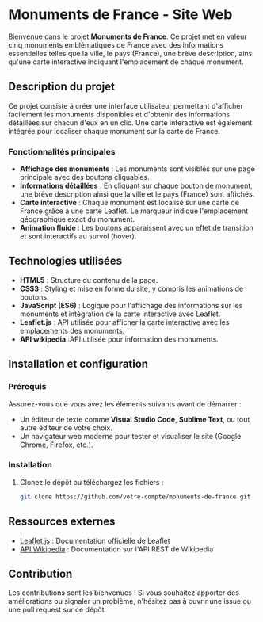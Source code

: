 # Monuments de France - Site Web

Bienvenue dans le projet **Monuments de France**. Ce projet met en valeur cinq monuments emblématiques de France avec des informations essentielles telles que la ville, le pays (France), une brève description, ainsi qu'une carte interactive indiquant l'emplacement de chaque monument.

## Description du projet

Ce projet consiste à créer une interface utilisateur permettant d'afficher facilement les monuments disponibles et d'obtenir des informations détaillées sur chacun d'eux en un clic. Une carte interactive est également intégrée pour localiser chaque monument sur la carte de France.

### Fonctionnalités principales

- **Affichage des monuments** : Les monuments sont visibles sur une page principale avec des boutons cliquables.
- **Informations détaillées** : En cliquant sur chaque bouton de monument, une brève description ainsi que la ville et le pays (France) sont affichés.
- **Carte interactive** : Chaque monument est localisé sur une carte de France grâce à une carte Leaflet. Le marqueur indique l'emplacement géographique exact du monument.
- **Animation fluide** : Les boutons apparaissent avec un effet de transition et sont interactifs au survol (hover).

## Technologies utilisées

- **HTML5** : Structure du contenu de la page.
- **CSS3** : Styling et mise en forme du site, y compris les animations de boutons.
- **JavaScript (ES6)** : Logique pour l'affichage des informations sur les monuments et intégration de la carte interactive avec Leaflet.
- **Leaflet.js** : API utilisée pour afficher la carte interactive avec les emplacements des monuments.
- **API wikipedia** :API utilisée pour information des monuments.


## Installation et configuration

### Prérequis

Assurez-vous que vous avez les éléments suivants avant de démarrer :

- Un éditeur de texte comme **Visual Studio Code**, **Sublime Text**, ou tout autre éditeur de votre choix.
- Un navigateur web moderne pour tester et visualiser le site (Google Chrome, Firefox, etc.).

### Installation

1. Clonez le dépôt ou téléchargez les fichiers :
   ```bash
   git clone https://github.com/votre-compte/monuments-de-france.git


## Ressources externes

- [Leaflet.js](https://leafletjs.com/) : Documentation officielle de Leaflet
- [API Wikipedia](https://www.mediawiki.org/wiki/API:REST_API) : Documentation sur l'API REST de Wikipedia

## Contribution

Les contributions sont les bienvenues ! Si vous souhaitez apporter des améliorations ou signaler un problème, n'hésitez pas à ouvrir une issue ou une pull request sur ce dépôt.

